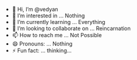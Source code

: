 - 👋 Hi, I’m @vedyan
- 👀 I’m interested in ... Nothing 
- 🌱 I’m currently learning ... Everything 
- 💞️ I’m looking to collaborate on ... Reincarnation 
- 📫 How to reach me ... Not Possible 
- 😄 Pronouns: ... Nothing 
- ⚡ Fun fact: ... thinking...

<!---
vedyan/vedyan is a ✨ special ✨ repository because its `README.md` (this file) appears on your GitHub profile.
You can click the Preview link to take a look at your changes.
--->
